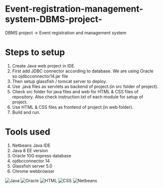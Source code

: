 # Event-registration-management-system-DBMS-project-
DBMS project -> Event registration and management system 

# Steps to setup
1. Create Java web project in IDE.
2. First add JDBC connector according to database. We are using Oracle so ojdbcconnector14.jar file 
3. Then setup glassfish / tomcat server to deploy.
4. Use .java files as servlets as backend of project.(in src folder of project).
5. Check src folder for java files and web for HTML & CSS files of repository. Also check instruction.txt of each module for setup of project.
6. Use HTML & CSS files as frontend of project.(in web folder).
7. Build and run.

# Tools used
1. Netbeans Java IDE
2. Java 8 EE version
3. Oracle 10G express database
4. ojdbcconnector 14
5. Glassfish server 5.0
6. Chrome webbrowser 

<p>
<img alt ="Java"src="https://img.shields.io/badge/Java-ED8B00?style=for-the-badge&logo=java&logoColor=white" />
<img alt="Oracle" src="hhttps://img.shields.io/badge/Oracle-F80000?style=for-the-badge&logo=oracle&logoColor=black" />
<img alt="HTML"  src="https://img.shields.io/badge/HTML-239120?style=for-the-badge&logo=html5&logoColor=white" />
<img alt="CSS"   src="https://img.shields.io/badge/CSS-239120?&style=for-the-badge&logo=css3&logoColor=white" />
<img alt="Netbeans" src="https://img.shields.io/badge/NetBeansIDE-1B6AC6.svg?style=for-the-badge&logo=apache-netbeans-ide&logoColor=white" /> </p>
